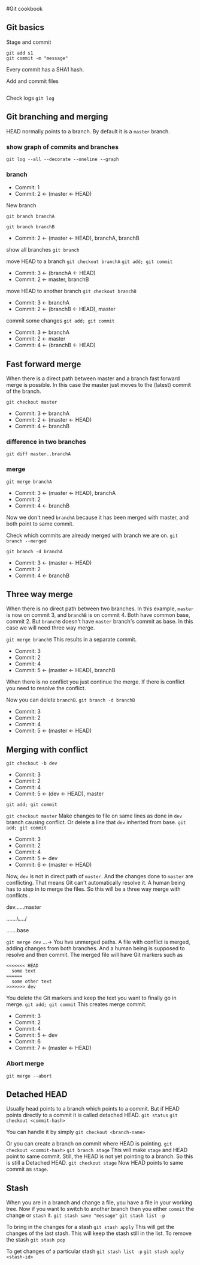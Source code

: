 #Git cookbook

## Git basics
Stage and commit
```shell script
git add s1
git commit -m "message"
```
Every commit has a SHA1 hash.

Add and commit files
```shell script
```
Check logs
`git log`

## Git branching and merging
HEAD normally points to a branch.
By default it is a `master` branch.

### show graph of commits and branches
`git log --all --decorate --oneline --graph`

### branch
* Commit: 1
* Commit: 2 <- (master <- HEAD)

New branch

`git branch branchA`

`git branch branchB`

* Commit: 2 <- (master <- HEAD), branchA, branchB

show all branches
`git branch`

move HEAD to a branch
`git checkout branchA`
`git add; git commit`

* Commit: 3 <- (branchA <- HEAD)
* Commit: 2 <- master, branchB

move HEAD to another branch
`git checkout branchB`
* Commit: 3 <- branchA
* Commit: 2 <- (branchB <- HEAD), master

commit some changes
`git add; git commit`
* Commit: 3 <- branchA
* Commit: 2 <- master
* Commit: 4 <- (branchB <- HEAD)

## Fast forward merge
When there is a direct path between master and a branch fast forward merge is possible.
In this case the master just moves to the (latest) commit of the branch.

`git checkout master`
* Commit: 3 <- branchA
* Commit: 2 <- (master <- HEAD)
* Commit: 4 <- branchB

### difference in two branches
`git diff master..branchA`

### merge
`git merge branchA`
* Commit: 3 <- (master <- HEAD), branchA
* Commit: 2
* Commit: 4 <- branchB

Now we don't need `branchA` because it has been merged with master, and both point to same commit.

Check which commits are already merged with branch we are on.
`git branch --merged`

`git branch -d branchA`
* Commit: 3 <- (master <- HEAD)
* Commit: 2
* Commit: 4 <- branchB

## Three way merge
When there is no direct path between two branches.
In this example, `master` is now on commit 3, and `branchB` is on commit 4.
Both have common base, commit 2. But `branchB` doesn't have `master` branch's commit as base.
In this case we will need three way merge.

`git merge branchB`
This results in a separate commit.
* Commit: 3
* Commit: 2
* Commit: 4
* Commit: 5 <- (master <- HEAD), branchB

When there is no conflict you just continue the merge.
If there is conflict you need to resolve the conflict.

Now you can delete `branchB`.
`git branch -d branchB`
* Commit: 3
* Commit: 2
* Commit: 4
* Commit: 5 <- (master <- HEAD)

## Merging with conflict
`git checkout -b dev`
* Commit: 3
* Commit: 2
* Commit: 4
* Commit: 5 <- (dev <- HEAD), master

`git add; git commit`

`git checkout master`
Make changes to file on same lines as done in `dev` branch causing conflict.
Or delete a line that `dev` inherited from base.
`git add; git commit`
* Commit: 3
* Commit: 2
* Commit: 4
* Commit: 5 <- dev
* Commit: 6 <- (master <- HEAD)

Now, `dev` is not in direct path of `master`.
And the changes done to `master` are conflicting.
That means Git can't automatically resolve it.
A human being has to step in to merge the files.
So this will be a three way merge with conflicts .

dev......master

.......\\..../

.......base

`git merge dev`
...-> You hve unmerged paths.
A file with conflict is merged, adding changes from both branches.
And a human being is supposed to resolve and then commit.
The merged file will have Git markers such as
```
<<<<<<< HEAD
  some text
======
  some other text
>>>>>>> dev
```
You delete the Git markers and keep the text you want to finally go in merge.
`git add; git commit`
This creates merge commit.
* Commit: 3
* Commit: 2
* Commit: 4
* Commit: 5 <- dev
* Commit: 6
* Commit: 7 <- (master <- HEAD)

### Abort merge
`git merge --abort`


## Detached HEAD
Usually head points to a branch which points to a commit.
But if HEAD points directly to a commit it is called detached HEAD.
`git status`
`git checkout <commit-hash>`

You can handle it by simply
`git checkout <branch-name>`

Or you can create a branch on commit where HEAD is pointing.
`git checkout <commit-hash>`
`git branch stage`
This will make `stage` and HEAD point to same commit. Still, the HEAD
is not yet pointing to a branch. So this is still a Detached HEAD.
`git checkout stage`
Now HEAD points to same commit as `stage`.

## Stash
When you are in a branch and change a file, you have a file in your working tree.
Now if you want to switch to another branch then you either `commit` the change or `stash` it.
`git stash save "message"`
`git stash list -p`

To bring in the changes for a stash
`git stash apply`
This will get the changes of the last stash.
This will keep the stash still in the list.
To remove the stash
`git stash pop`

To get changes of a particular stash
`git stash list -p`
`git stash apply <stash-id>`
















